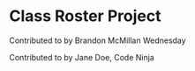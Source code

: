 # Class Roster Project
Contributed to by Brandon McMillan 
Wednesday

Contributed to by Jane Doe, Code Ninja
